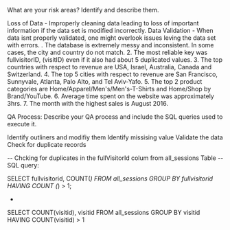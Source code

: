 What are your risk areas? Identify and describe them.

Loss of Data - Improperly cleaning data leading to loss of important information if the data set is modified incorrectly. 
Data Validation - When data isnt properly validated, one might overlook issues leving the data set with errors.
. The database is extremely messy and inconsistent. In some cases, the city and country do not match.
2. The most reliable key was fullvisitorID, (visitID) even if it also had about 5 duplicated values.
3. The top countries with respect to revenue are USA, Israel, Australia, Canada and Switzerland.
4. The top 5 cities with respect to revenue are San Francisco, Sunnyvale, Atlanta, Palo Alto, and Tel Aviv-Yafo.
5. The top 2 product categories are Home/Apparel/Men's/Men's-T-Shirts and Home/Shop by Brand/YouTube.
6. Average time spent on the website was approximately 3hrs.
7. The month with the highest sales is August 2016.

QA Process:
Describe your QA process and include the SQL queries used to execute it.

Identify outliners and modifiy them
Identify missising value 
Validate the data 
Check for duplicate records


-- Chcking for duplicates in the fullVisitorId colum from all_sessions Table 
-- SQL query:

SELECT fullvisitorid, COUNT(*)
FROM all_sessions
GROUP BY fullvisitorid
HAVING COUNT (*) > 1;

-
SELECT COUNT(visitid), visitid FROM all_sessions
GROUP BY visitid
HAVING COUNT(visitid) > 1


